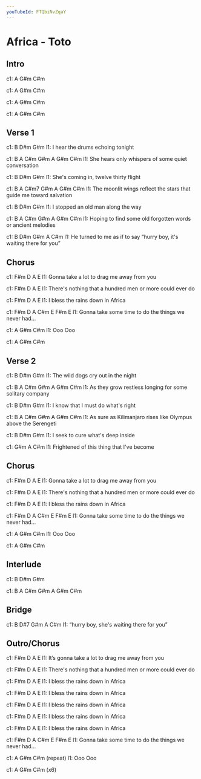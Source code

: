 ```yaml
---
youTubeId: FTQbiNvZqaY
---
```


# Africa - Toto

## Intro
c1: A G#m C#m

c1: A G#m C#m

c1: A G#m C#m

c1: A G#m C#m

## Verse 1
c1: B                D#m       G#m
l1: I hear the drums echoing tonight

c1: B              A                C#m         G#m A G#m C#m
l1: She hears only whispers of some quiet conversation

c1: B                 D#m           G#m
l1: She's coming in, twelve thirty flight

c1: B                   A                    C#m7               G#m A G#m C#m
l1: The moonlit wings reflect the stars that guide me toward salvation

c1: B            D#m               G#m
l1: I stopped an old man along the way

c1: B                   A             C#m              G#m A   G#m C#m
l1: Hoping to find some old forgotten words or ancient melodies

c1: B            D#m         G#m                  A                 C#m
l1: He turned to me as if to say “hurry boy, it's waiting there for you”

## Chorus
c1: F#m          D               A        E
l1: Gonna take a lot to drag me away from you

c1: F#m                    D              A               E
l1: There's nothing that a hundred men or more could ever do

c1: F#m         D             A   E
l1: I bless the rains down in Africa

c1: F#m             D              A               C#m E F#m E
l1: Gonna take some time to do the things we never had…

c1:     A G#m C#m
l1: Ooo Ooo

c1: A G#m C#m

## Verse 2
c1: B             D#m            G#m
l1: The wild dogs cry out in the night

c1: B                     A                C#m      G#m  A G#m C#m
l1: As they grow restless longing for some solitary company

c1: B           D#m              G#m
l1: I know that I must do what's right

c1:            B           A           C#m              G#m    A G#m C#m
l1: As sure as Kilimanjaro rises like Olympus above the Serengeti

c1: B         D#m                G#m
l1: I seek to cure what's deep inside

c1: G#m                A                  C#m
l1: Frightened of this thing that I've become

## Chorus
c1: F#m          D               A        E
l1: Gonna take a lot to drag me away from you

c1: F#m                    D              A               E
l1: There's nothing that a hundred men or more could ever do

c1: F#m         D             A   E
l1: I bless the rains down in Africa

c1: F#m             D              A               C#m E F#m E
l1: Gonna take some time to do the things we never had…

c1:     A G#m C#m
l1: Ooo Ooo

c1: A G#m C#m

## Interlude
c1: B D#m G#m

c1: B A C#m G#m A G#m C#m

## Bridge
c1: B D#7 G#m                   A                 C#m
l1:           “hurry boy, she's waiting there for you”

## Outro/Chorus
c1: F#m               D               A        E
l1: It’s gonna take a lot to drag me away from you

c1: F#m                    D              A               E
l1: There's nothing that a hundred men or more could ever do

c1: F#m         D             A   E
l1: I bless the rains down in Africa

c1: F#m         D             A   E
l1: I bless the rains down in Africa

c1: F#m         D             A   E
l1: I bless the rains down in Africa

c1: F#m         D             A   E
l1: I bless the rains down in Africa

c1: F#m         D             A   E
l1: I bless the rains down in Africa

c1: F#m             D              A               C#m E F#m E
l1: Gonna take some time to do the things we never had…

c1:     A G#m C#m (repeat)
l1: Ooo Ooo

c1: A G#m C#m (x6)